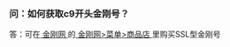 ### 问：如何获取c9开头金刚号？
答：可在[ 金刚网 ](https://a2zitpro.github.io/web/金刚中文网)的[ 金刚网>菜单>商品店 ](https://www.atozitpro.net/zh/shop/)里购买SSL型金刚号
